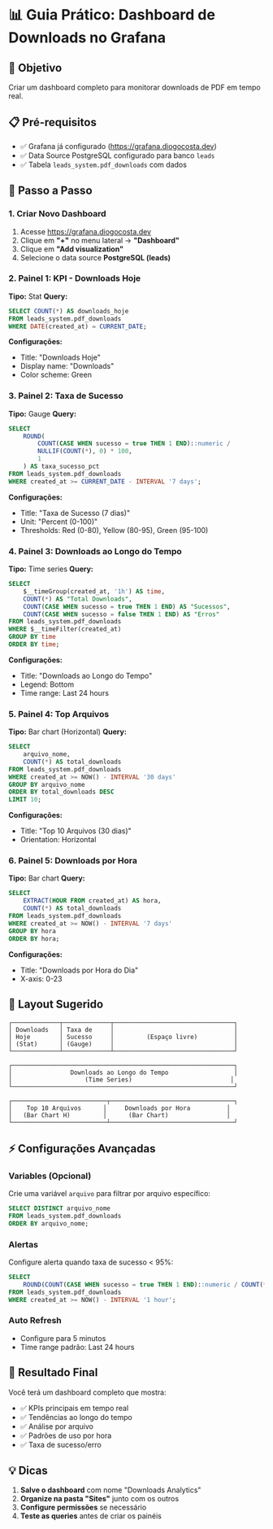 # 📊 Guia Prático: Dashboard de Downloads no Grafana

## 🎯 Objetivo
Criar um dashboard completo para monitorar downloads de PDF em tempo real.

## 📋 Pré-requisitos
- ✅ Grafana já configurado (https://grafana.diogocosta.dev)
- ✅ Data Source PostgreSQL configurado para banco `leads`
- ✅ Tabela `leads_system.pdf_downloads` com dados

## 🚀 Passo a Passo

### 1. Criar Novo Dashboard
1. Acesse https://grafana.diogocosta.dev
2. Clique em **"+"** no menu lateral → **"Dashboard"**
3. Clique em **"Add visualization"**
4. Selecione o data source **PostgreSQL (leads)**

### 2. Painel 1: KPI - Downloads Hoje
**Tipo:** Stat
**Query:**
```sql
SELECT COUNT(*) AS downloads_hoje
FROM leads_system.pdf_downloads
WHERE DATE(created_at) = CURRENT_DATE;
```
**Configurações:**
- Title: "Downloads Hoje"
- Display name: "Downloads"
- Color scheme: Green

### 3. Painel 2: Taxa de Sucesso
**Tipo:** Gauge
**Query:**
```sql
SELECT 
    ROUND(
        COUNT(CASE WHEN sucesso = true THEN 1 END)::numeric / 
        NULLIF(COUNT(*), 0) * 100, 
        1
    ) AS taxa_sucesso_pct
FROM leads_system.pdf_downloads
WHERE created_at >= CURRENT_DATE - INTERVAL '7 days';
```
**Configurações:**
- Title: "Taxa de Sucesso (7 dias)"
- Unit: "Percent (0-100)"
- Thresholds: Red (0-80), Yellow (80-95), Green (95-100)

### 4. Painel 3: Downloads ao Longo do Tempo
**Tipo:** Time series
**Query:**
```sql
SELECT 
    $__timeGroup(created_at, '1h') AS time,
    COUNT(*) AS "Total Downloads",
    COUNT(CASE WHEN sucesso = true THEN 1 END) AS "Sucessos",
    COUNT(CASE WHEN sucesso = false THEN 1 END) AS "Erros"
FROM leads_system.pdf_downloads
WHERE $__timeFilter(created_at)
GROUP BY time
ORDER BY time;
```
**Configurações:**
- Title: "Downloads ao Longo do Tempo"
- Legend: Bottom
- Time range: Last 24 hours

### 5. Painel 4: Top Arquivos
**Tipo:** Bar chart (Horizontal)
**Query:**
```sql
SELECT 
    arquivo_nome,
    COUNT(*) AS total_downloads
FROM leads_system.pdf_downloads
WHERE created_at >= NOW() - INTERVAL '30 days'
GROUP BY arquivo_nome
ORDER BY total_downloads DESC
LIMIT 10;
```
**Configurações:**
- Title: "Top 10 Arquivos (30 dias)"
- Orientation: Horizontal

### 6. Painel 5: Downloads por Hora
**Tipo:** Bar chart
**Query:**
```sql
SELECT 
    EXTRACT(HOUR FROM created_at) AS hora,
    COUNT(*) AS total_downloads
FROM leads_system.pdf_downloads
WHERE created_at >= NOW() - INTERVAL '7 days'
GROUP BY hora
ORDER BY hora;
```
**Configurações:**
- Title: "Downloads por Hora do Dia"
- X-axis: 0-23

## 🎨 Layout Sugerido

```
┌─────────────┬─────────────┬─────────────────────────────────┐
│ Downloads   │ Taxa de     │                                 │
│ Hoje        │ Sucesso     │         (Espaço livre)          │
│ (Stat)      │ (Gauge)     │                                 │
└─────────────┴─────────────┴─────────────────────────────────┘

┌─────────────────────────────────────────────────────────────┐
│                Downloads ao Longo do Tempo                  │
│                    (Time Series)                           │
└─────────────────────────────────────────────────────────────┘

┌──────────────────────────┬──────────────────────────────────┐
│    Top 10 Arquivos      │     Downloads por Hora          │
│   (Bar Chart H)         │      (Bar Chart)                │
└──────────────────────────┴──────────────────────────────────┘
```

## ⚡ Configurações Avançadas

### Variables (Opcional)
Crie uma variável `arquivo` para filtrar por arquivo específico:
```sql
SELECT DISTINCT arquivo_nome 
FROM leads_system.pdf_downloads 
ORDER BY arquivo_nome;
```

### Alertas
Configure alerta quando taxa de sucesso < 95%:
```sql
SELECT 
    ROUND(COUNT(CASE WHEN sucesso = true THEN 1 END)::numeric / COUNT(*) * 100, 1) AS taxa
FROM leads_system.pdf_downloads
WHERE created_at >= NOW() - INTERVAL '1 hour';
```

### Auto Refresh
- Configure para 5 minutos
- Time range padrão: Last 24 hours

## 🎯 Resultado Final
Você terá um dashboard completo que mostra:
- ✅ KPIs principais em tempo real
- ✅ Tendências ao longo do tempo
- ✅ Análise por arquivo
- ✅ Padrões de uso por hora
- ✅ Taxa de sucesso/erro

## 💡 Dicas
1. **Salve o dashboard** com nome "Downloads Analytics"
2. **Organize na pasta "Sites"** junto com os outros
3. **Configure permissões** se necessário
4. **Teste as queries** antes de criar os painéis
